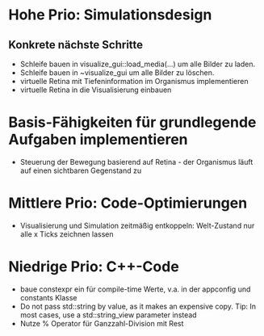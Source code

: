 # Hohe Prio: Simulationsdesign
## Konkrete nächste Schritte
- Schleife bauen in visualize_gui::load_media(...) um alle Bilder zu laden.
- Schleife bauen in ~visualize_gui um alle Bilder zu löschen.
- virtuelle Retina mit Tiefeninformation im Organismus implementieren
- virtuelle Retina in die Visualisierung einbauen

# Basis-Fähigkeiten für grundlegende Aufgaben implementieren
- Steuerung der Bewegung basierend auf Retina - der Organismus läuft auf einen sichtbaren Gegenstand zu

# Mittlere Prio: Code-Optimierungen
- Visualisierung und Simulation zeitmäßig entkoppeln: Welt-Zustand nur alle x Ticks zeichnen lassen

# Niedrige Prio: C++-Code
- baue constexpr ein für compile-time Werte, v.a. in der appconfig und constants Klasse
- Do not pass std::string by value, as it makes an expensive copy. Tip: In most cases, use a std::string_view parameter instead 
- Nutze % Operator für Ganzzahl-Division mit Rest
